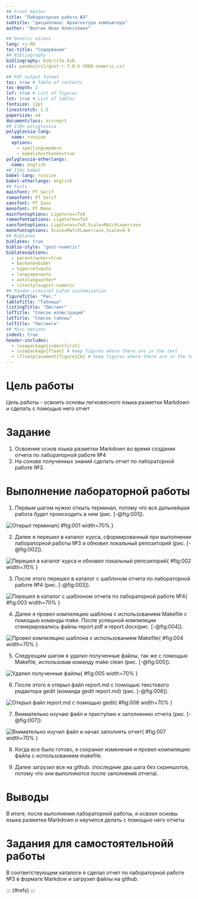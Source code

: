 ```yaml
---
## Front matter
title: "Лабораторная работа №4"
subtitle: "дисциплина: Архитектура компьютера"
author: "Волгин Иван Алекссевич"

## Generic otions
lang: ru-RU
toc-title: "Содержание"
## Bibliography
bibliography: bib/cite.bib
csl: pandoc/csl/gost-r-7-0-5-2008-numeric.csl

## Pdf output format
toc: true # Table of contents
toc-depth: 2
lof: true # List of figures
lot: true # List of tables
fontsize: 12pt
linestretch: 1.5
papersize: a4
documentclass: scrreprt
## I18n polyglossia
polyglossia-lang:
  name: russian
  options:
	- spelling=modern
	- babelshorthands=true
polyglossia-otherlangs:
  name: english
## I18n babel
babel-lang: russian
babel-otherlangs: english
## Fonts
mainfont: PT Serif
romanfont: PT Serif
sansfont: PT Sans
monofont: PT Mono
mainfontoptions: Ligatures=TeX
romanfontoptions: Ligatures=TeX
sansfontoptions: Ligatures=TeX,Scale=MatchLowercase
monofontoptions: Scale=MatchLowercase,Scale=0.9
## Biblatex
biblatex: true
biblio-style: "gost-numeric"
biblatexoptions:
  - parentracker=true
  - backend=biber
  - hyperref=auto
  - language=auto
  - autolang=other*
  - citestyle=gost-numeric
## Pandoc-crossref LaTeX customization
figureTitle: "Рис."
tableTitle: "Таблица"
listingTitle: "Листинг"
lofTitle: "Список иллюстраций"
lotTitle: "Список таблиц"
lolTitle: "Листинги"
## Misc options
indent: true
header-includes:
  - \usepackage{indentfirst}
  - \usepackage{float} # keep figures where there are in the text
  - \floatplacement{figure}{H} # keep figures where there are in the text
---
```


# Цель работы

Цель работы - освоить основы легковесного языка разметки Markdown и сделать с помощью него отчет

# Задание

1. Освоение основ языка разметки Markdown во время создания отчета по лабораторной работе №4
2. На сонове полученных знаний сделать отчет по лабораторной работе №3.

# Выполнение лабораторной работы

1. Первым шагом нужно откыть терминал, потому что вся дальнейшая работа будет происходить в нем (рис. [-@fig:001]).

![Открыл терминал](image/1.jpg){ #fig:001 width=70% }

2. Далее я перешел в каталог курса, сформированный при выполнении лабораторной работы №3 и обновил локальный репозиторий (рис. [-@fig:002]).

![Перешел в каталог курса и обновил локальный репозиторий](image/2.jpg){ #fig:002 width=70% }

3. После этого перешел в каталог с шаблоном отчета по лабораторной работе №4 (рис. [-@fig:003]).

![Перешел в каталог с шаблоном отчета по лабораторной работе №4](image/3.jpg){ #fig:003 width=70% }

4. Далее я провел компиляцию шаблона с использованием Makefile с помощью команды make. После успешной компиляции сгенерировались файлы report.pdf и report.docx(рис. [-@fig:004]).

![Провел компиляцию шаблона с использованием Makefile](image/4.jpg){ #fig:004 width=70% }

5. Следующим шагом я удалил полученные файлы, так же с помощью Makefile, использовав команду make clean (рис. [-@fig:005]).

![Удалил полученные файлы](image/5.jpg){ #fig:005 width=70% }

6. После этого я открыл файл report.md с помощью текстового редактора gedit (команда gedit report.md) (рис. [-@fig:006]).

![Открыл файл report.md с помощью gedit](image/6.jpg){ #fig:006 width=70% }

7. Внимательно изучаю файл и приступаю к заполнению отчета (рис. [-@fig:007]).

![Внимательно изучил файл и начал заполнять отчет](image/7.jpg){ #fig:007 width=70% }

8. Когда все было готово, я сохранил изменения и провел компиляцию файла с использованием makefile.

9. Далее загрузил все на github. (последние два шага без скриншотов, потому что они выполняются после заполнения отчета).

# Выводы

В итоге, после выполнения лабораторной работы, я освоил основы языка разметки Markdown и научился делать с помощью него отчеты

# Задания для самостоятельнойй работы

В соответствующем каталоге я сделал отчет по лабораторной работе №3 в формате Markdow и загрузил файлы на github.

::: {#refs}
:::
